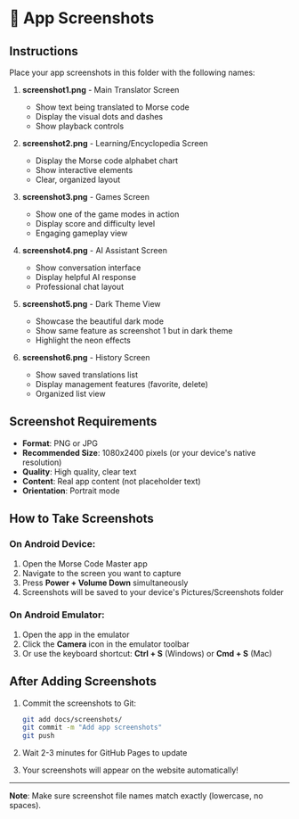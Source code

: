 # 📸 App Screenshots

## Instructions

Place your app screenshots in this folder with the following names:

1. **screenshot1.png** - Main Translator Screen
   - Show text being translated to Morse code
   - Display the visual dots and dashes
   - Show playback controls

2. **screenshot2.png** - Learning/Encyclopedia Screen
   - Display the Morse code alphabet chart
   - Show interactive elements
   - Clear, organized layout

3. **screenshot3.png** - Games Screen
   - Show one of the game modes in action
   - Display score and difficulty level
   - Engaging gameplay view

4. **screenshot4.png** - AI Assistant Screen
   - Show conversation interface
   - Display helpful AI response
   - Professional chat layout

5. **screenshot5.png** - Dark Theme View
   - Showcase the beautiful dark mode
   - Show same feature as screenshot 1 but in dark theme
   - Highlight the neon effects

6. **screenshot6.png** - History Screen
   - Show saved translations list
   - Display management features (favorite, delete)
   - Organized list view

## Screenshot Requirements

- **Format**: PNG or JPG
- **Recommended Size**: 1080x2400 pixels (or your device's native resolution)
- **Quality**: High quality, clear text
- **Content**: Real app content (not placeholder text)
- **Orientation**: Portrait mode

## How to Take Screenshots

### On Android Device:
1. Open the Morse Code Master app
2. Navigate to the screen you want to capture
3. Press **Power + Volume Down** simultaneously
4. Screenshots will be saved to your device's Pictures/Screenshots folder

### On Android Emulator:
1. Open the app in the emulator
2. Click the **Camera** icon in the emulator toolbar
3. Or use the keyboard shortcut: **Ctrl + S** (Windows) or **Cmd + S** (Mac)

## After Adding Screenshots

1. Commit the screenshots to Git:
   ```bash
   git add docs/screenshots/
   git commit -m "Add app screenshots"
   git push
   ```

2. Wait 2-3 minutes for GitHub Pages to update

3. Your screenshots will appear on the website automatically!

---

**Note**: Make sure screenshot file names match exactly (lowercase, no spaces).
